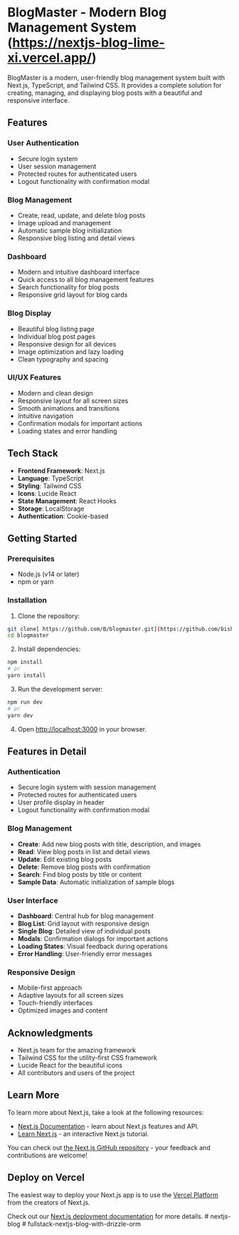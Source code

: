 # BlogMaster - Modern Blog Management System (https://nextjs-blog-lime-xi.vercel.app/)

BlogMaster is a modern, user-friendly blog management system built with Next.js, TypeScript, and Tailwind CSS. It provides a complete solution for creating, managing, and displaying blog posts with a beautiful and responsive interface.

## Features

### User Authentication

- Secure login system
- User session management
- Protected routes for authenticated users
- Logout functionality with confirmation modal

### Blog Management

- Create, read, update, and delete blog posts
- Image upload and management
- Automatic sample blog initialization
- Responsive blog listing and detail views

### Dashboard

- Modern and intuitive dashboard interface
- Quick access to all blog management features
- Search functionality for blog posts
- Responsive grid layout for blog cards

### Blog Display

- Beautiful blog listing page
- Individual blog post pages
- Responsive design for all devices
- Image optimization and lazy loading
- Clean typography and spacing

### UI/UX Features

- Modern and clean design
- Responsive layout for all screen sizes
- Smooth animations and transitions
- Intuitive navigation
- Confirmation modals for important actions
- Loading states and error handling

## Tech Stack

- **Frontend Framework**: Next.js
- **Language**: TypeScript
- **Styling**: Tailwind CSS
- **Icons**: Lucide React
- **State Management**: React Hooks
- **Storage**: LocalStorage
- **Authentication**: Cookie-based

## Getting Started

### Prerequisites

- Node.js (v14 or later)
- npm or yarn

### Installation

1. Clone the repository:

```bash
git clone[ https://github.com/B/blogmaster.git](https://github.com/bishnuf66/nextjs-blog.git)
cd blogmaster
```

2. Install dependencies:

```bash
npm install
# or
yarn install
```

3. Run the development server:

```bash
npm run dev
# or
yarn dev
```

4. Open [http://localhost:3000](http://localhost:3000) in your browser.

## Features in Detail

### Authentication

- Secure login system with session management
- Protected routes for authenticated users
- User profile display in header
- Logout functionality with confirmation modal

### Blog Management

- **Create**: Add new blog posts with title, description, and images
- **Read**: View blog posts in list and detail views
- **Update**: Edit existing blog posts
- **Delete**: Remove blog posts with confirmation
- **Search**: Find blog posts by title or content
- **Sample Data**: Automatic initialization of sample blogs

### User Interface

- **Dashboard**: Central hub for blog management
- **Blog List**: Grid layout with responsive design
- **Single Blog**: Detailed view of individual posts
- **Modals**: Confirmation dialogs for important actions
- **Loading States**: Visual feedback during operations
- **Error Handling**: User-friendly error messages

### Responsive Design

- Mobile-first approach
- Adaptive layouts for all screen sizes
- Touch-friendly interfaces
- Optimized images and content



## Acknowledgments

- Next.js team for the amazing framework
- Tailwind CSS for the utility-first CSS framework
- Lucide React for the beautiful icons
- All contributors and users of the project

## Learn More

To learn more about Next.js, take a look at the following resources:

- [Next.js Documentation](https://nextjs.org/docs) - learn about Next.js features and API.
- [Learn Next.js](https://nextjs.org/learn) - an interactive Next.js tutorial.

You can check out [the Next.js GitHub repository](https://github.com/vercel/next.js) - your feedback and contributions are welcome!

## Deploy on Vercel

The easiest way to deploy your Next.js app is to use the [Vercel Platform](https://vercel.com/new?utm_medium=default-template&filter=next.js&utm_source=create-next-app&utm_campaign=create-next-app-readme) from the creators of Next.js.

Check out our [Next.js deployment documentation](https://nextjs.org/docs/app/building-your-application/deploying) for more details.
#   n e x t j s - b l o g 
 
 
#   f u l l s t a c k - n e x t j s - b l o g - w i t h - d r i z z l e - o r m  
 